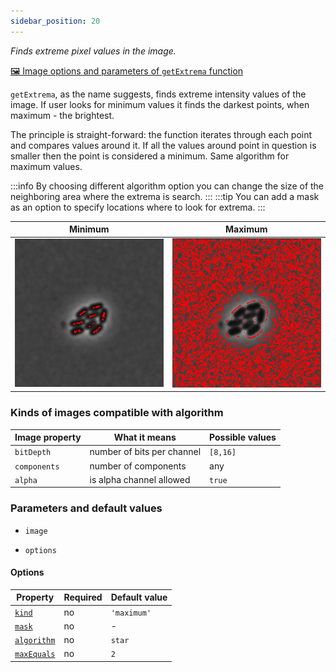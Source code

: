 ```yaml
---
sidebar_position: 20
---
```


_Finds extreme pixel values in the image._

[🖼️ Image options and parameters of `getExtrema` function](https://api.image-js.org/functions/index.getExtrema.html)

`getExtrema`, as the name suggests, finds extreme intensity values of the image. If user looks for minimum values it finds the darkest points, when maximum - the brightest.

The principle is straight-forward: the function iterates through each point and compares values around it. If all the values around point in question is smaller then the point is considered a minimum. Same algorithm for maximum values.

:::info
By choosing different algorithm option you can change the size of the neighboring area where the extrema is search.
:::
:::tip
You can add a mask as an option to specify locations where to look for extrema.
:::

| Minimum                                                            | Maximum                                                            |
| ------------------------------------------------------------------ | ------------------------------------------------------------------ |
| ![Minimum](./images/extremaOutput/CellsOutputcrossMinISODATA5.jpg) | ![Maximum](./images/extremaOutput/CellsOutputcrossMaxISODATA5.jpg) |

### Kinds of images compatible with algorithm

| Image property | What it means              | Possible values |
| -------------- | -------------------------- | --------------- |
| `bitDepth`     | number of bits per channel | `[8,16]`        |
| `components`   | number of components       | any             |
| `alpha`        | is alpha channel allowed   | `true`          |

### Parameters and default values

- `image`

- `options`

#### Options

| Property                                                                               | Required | Default value |
| -------------------------------------------------------------------------------------- | -------- | ------------- |
| [`kind`](https://api.image-js.org/interfaces/index.ExtremaOptions.html#kind)           | no       | `'maximum'`   |
| [`mask`](https://api.image-js.org/interfaces/index.ExtremaOptions.html#mask)           | no       | -             |
| [`algorithm`](https://api.image-js.org/interfaces/index.ExtremaOptions.html#algorithm) | no       | `star`        |
| [`maxEquals`](https://api.image-js.org/interfaces/index.ExtremaOptions.html#maxEquals) | no       | `2`           |
